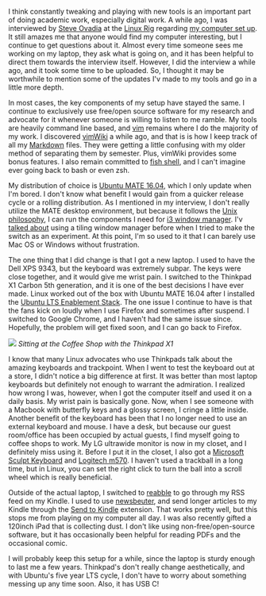 I think constantly tweaking and playing with new tools is an important part of doing academic work, especially digital work.  A while ago, I was interviewed by [Steve Ovadia](https://commons.gc.cuny.edu/members/sovadia/) at the [Linux Rig](https://linuxrig.com/) regarding [my computer set up](https://linuxrig.com/2017/06/06/the-linux-setup-nabeel-siddiqui-academic/).  It still amazes me that anyone would find my computer interesting, but I continue to get questions about it.  Almost every time someone sees me working on my laptop, they ask what is going on, and it has been helpful to direct them towards the interview itself.  However, I did the interview a while ago, and it took some time to be uploaded. So, I thought it may be worthwhile to mention some of the updates I'v made to my tools and go in a little more depth. 

In most cases, the key components of my setup have stayed the same.  I continue to exclusively use free/open source software for my research and advocate for it whenever someone is willing to listen to me ramble.  My tools are heavily command line based, and [vim](https://vim.sourceforge.io/) remains where I do the majority of my work.  I discovered [vimWiki](https://vimwiki.github.io/) a while ago, and that is is how I keep track of all my [Markdown](https://daringfireball.net/projects/markdown/syntax) files.  They were getting a little confusing with my older method of separating them by semester. Plus, vimWiki provides some bonus features.  I also remain committed to [fish shell](https://fishshell.com/), and I can't imagine ever going back to bash or even zsh.   

My distribution of choice is [Ubuntu MATE 16.04](https://ubuntu-mate.org/), which I only update when I'm bored.  I don't know what benefit I would gain from a quicker release cycle or a rolling distribution.   As I mentioned in my interview, I don't really utilize the MATE desktop environment, but because it follows the [Unix philosophy](https://en.wikipedia.org/wiki/Unix_philosophy), I can run the components I need for [i3 window manager](https://i3wm.org/).  I'v [talked about](http://www.chronicle.com/blogs/profhacker/switching-to-a-tiling-window-manager-and-why-you-might-want-to/62802) using a tiling window manager before when I tried to make the switch as an experiment.  At this point, I'm so used to it that I can barely use Mac OS or Windows without frustration.  

The one thing that I did change is that I got a new laptop.  I used to have the Dell XPS 9343, but the keyboard was extremely subpar.  The keys were close together, and it would give me wrist pain.  I switched to the Thinkpad X1 Carbon 5th generation, and it is one of the best decisions I have ever made.  Linux worked out of the box with Ubuntu MATE 16.04 after I installed the [Ubuntu LTS Enablement Stack](https://wiki.ubuntu.com/Kernel/LTSEnablementStack). The one issue I continue to have is that the fans kick on loudly when I use Firefox and sometimes after suspend.  I switched to Google Chrome, and I haven't had the same issue since.  Hopefully, the problem will get fixed soon, and I can go back to Firefox.

![]({{site.baseurl}}/photos/coffee_shop_thinkpad.jpg)
*Sitting at the Coffee Shop with the Thinkpad X1*

I know that many Linux advocates who use Thinkpads talk about the amazing keyboards and trackpoint.  When I went to test the keyboard out at a store, I didn't notice a big difference at first. It was better than most laptop keyboards but definitely not enough to warrant the admiration.  I realized how wrong I was, however, when I got the computer itself and used it on a daily basis.  My wrist pain is basically gone.  Now, when I see someone with a Macbook with butterfly keys and a glossy screen, I cringe a little inside.  Another benefit of the keyboard has been that I no longer need to use an external keyboard and mouse.  I have a desk, but because our guest room/office has been occupied by actual guests, I find myself going to coffee shops to work.  My LG ultrawide monitor is now in my closet, and I definitely miss using it.  Before I put it in the closet, I also got a [Microsoft Sculpt Keyboard](https://www.microsoft.com/accessories/en-us/products/keyboards/sculpt-ergonomic-desktop/l5v-00001) and [Logitech m570](https://www.logitech.com/en-us/product/wireless-trackball-m570).  I haven't used a trackball in a long time, but in Linux, you can set the right click to turn the ball into a scroll wheel which is really beneficial.  

Outside of the actual laptop, I switched to [reabble](https://reabble.com/) to go through my RSS feed on my Kindle.  I used to use [newsbeuter](http://newsbeuter.org/), and send longer articles to my Kindle through the [Send to Kindle](https://www.amazon.com/gp/sendtokindle) extension.  That works pretty well, but this stops me from playing on my computer all day.  I was also recently gifted a 120inch iPad that is collecting dust.  I don't like using non-free/open-source software, but it has occasionally been helpful for reading PDFs and the occasional comic.

I will probably keep this setup for a while, since the laptop is sturdy enough to last me a few years.  Thinkpad's don't really change aesthetically, and with Ubuntu's five year LTS cycle, I don't have to worry about something messing up any time soon.  Also, it has USB C!  
